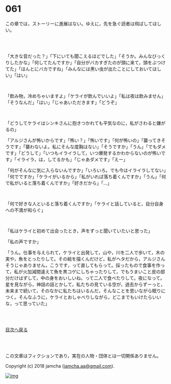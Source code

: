 # 061

この章では，ストーリーに進展はない。ゆえに，先を急ぐ読者は飛ばしてほしい。  

<br>  
<br>  

「大きな音だった？」「下にいても聞こえるほどでした」「そうか。みんなびっくりしたかな」「何してたんですか」「自分がバカすぎたのが頭に来て，頭をぶつけてた」「ほんとにバカですね」「みんなには黒い虫が出たことにしておいてほしい」「はい」  

<br>  

「飲み物，冷めちゃいますよ」「ケライが飲んでいいよ」「私は夜は飲みません」「そうなんだ」「はい」「じゃあいただきます」「どうぞ」  

<br>  

「どうしてケライはシンキさんに抱きつかれても平気なのに，私がさわると嫌がるの」  

「アルジさんが怖いからです」「怖い？」「怖いです」「何が怖いの」「襲ってきそうです」「襲わないよ。私にそんな度胸はない」「そうですか」「うん」「でもダメです」「どうして」「いつもイライラして，いつ爆発するかわからないのが怖いです」「イライラ，は，してるかも」「じゃあダメです」「えー」  

「何がそんなに気に入らないんですか」「いろいろ。でも今はイライラしてない」「何でですか」「ケライがいるから」「私がいれば落ち着くんですか」「うん」「何で私がいると落ち着くんですか」「好きだから」「…」  

<br>  

「何で好きな人といると落ち着くんですか」「ケライと話していると，自分自身への不満が和らぐ」  

<br>  

「私はケライと初めて出会ったとき，声をずっと聞いていたいと思った」  

「私の声ですか」  

「うん。仕事を与えられて，ケライと出発して，山や，川を二人で歩いて，木の実や，魚をとったりして。その絵を描くんだけど，私がヘタだから，アルジさんそうじゃありません，こうです，って直してもらって。採ったもので食事を作って，私が火加減間違えて魚を黒コゲにしちゃったりして，でもうまいこと皮の部分だけはずして，中の身をおいしいね，って二人で食べたりして。夜になって。星を見ながら，神話の話とかして，私たちの見ている空が，過去からずーっと，未来まで続いて，そのなかに私たちはいるんだ，そんなことを思いながら眠りにつく。そんなふうに，ケライとおしゃべりしながら，どこまでもいけたらいいな，って思っていた」  

<br>  
<br>  

[目次へ戻る](https://github.com/jamcha-aa/OblivionReports/blob/master/README.md)  

<br>  
<br>  

この文章はフィクションであり，実在の人物・団体とは一切関係ありません。  

Copyright (c) 2018 jamcha (jamcha.aa@gmail.com).  

[![img](http://i.creativecommons.org/l/by-nc-sa/4.0/88x31.png)](http://creativecommons.org/licenses/by-nc-sa/4.0/deed)